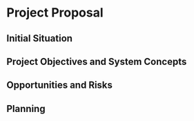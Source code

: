 # Project Proposal

## Initial Situation

## Project Objectives and System Concepts

## Opportunities and Risks

## Planning
